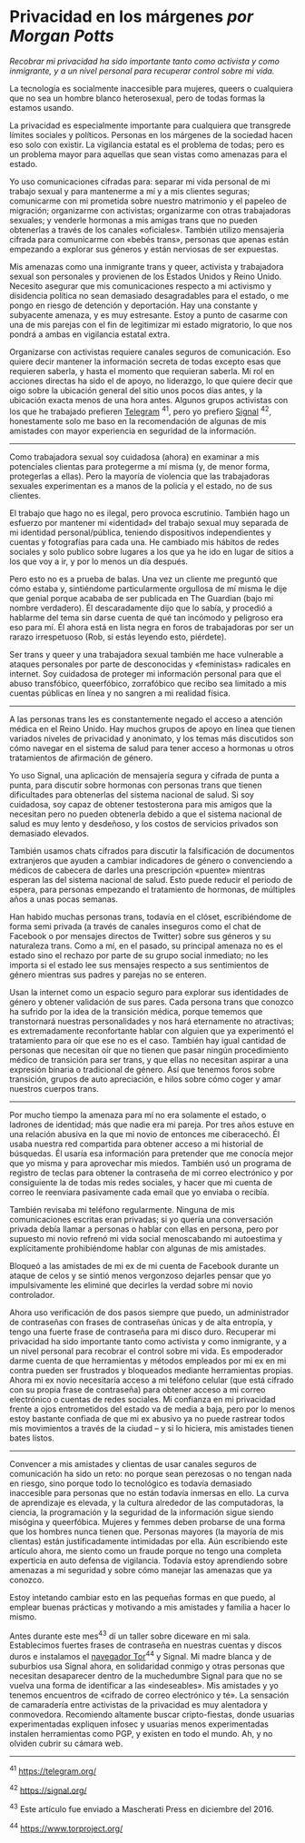 # Privacidad en los márgenes *por Morgan Potts*

*Recobrar mi privacidad ha sido importante tanto como activista y como inmigrante, y a un nivel personal para recuperar control sobre mi vida.*

La tecnología es socialmente inaccesible para mujeres, queers o cualquiera que no sea un hombre blanco heterosexual, pero de todas formas la estamos usando.

La privacidad es especialmente importante para cualquiera que transgrede límites sociales y políticos. Personas en los márgenes de la sociedad hacen eso solo con existir. La vigilancia estatal es el problema de todas; pero es un problema mayor para aquellas que sean vistas como amenazas para el estado.

Yo uso comunicaciones cifradas para: separar mi vida personal de mi trabajo sexual y para mantenerme a mí y a mis clientes seguras; comunicarme con mi prometida sobre nuestro matrimonio y el papeleo de migración; organizarme con activistas; organizarme con otras trabajadoras sexuales; y venderle hormonas a mis amigas trans que no pueden obtenerlas a través de los canales «oficiales». También utilizo mensajería cifrada para comunicarme con «bebés trans», personas que apenas están empezando a explorar sus géneros y están nerviosas de ser expuestas.

Mis amenazas como una inmigrante trans y queer, activista y trabajadora sexual son personales y provienen de los Estados Unidos y Reino Unido. Necesito asegurar que mis comunicaciones respecto a mi activismo y disidencia política no sean demasiado desagradables para el estado, o me pongo en riesgo de detención y deportación. Hay una constante y subyacente amenaza, y es muy estresante. Estoy a punto de casarme con una de mis parejas con el fin de legitimizar mi estado migratorio, lo que nos pondrá a ambas en vigilancia estatal extra.

Organizarse con activistas requiere canales seguros de comunicación. Eso quiere decir mantener la información secreta de todas excepto esas que requieren saberla, y hasta el momento que requieran saberla. Mi rol en acciones directas ha sido el de apoyo, no liderazgo, lo que quiere decir que oigo sobre la ubicación general del sitio unos pocos días antes, y la ubicación exacta menos de una hora antes. Algunos grupos activistas con los que he trabajado prefieren [Telegram](https://telegram.org) <sup>41</sup>, pero yo prefiero [Signal](https://signal.org/) <sup>42</sup>, honestamente solo me baso en la recomendación de algunas de mis amistades con mayor experiencia en seguridad de la información.

***

Como trabajadora sexual soy cuidadosa (ahora) en examinar a mis potenciales clientas para protegerme a mí misma (y, de menor forma, protegerlas a ellas). Pero la mayoría de violencia que las trabajadoras sexuales experimentan es a manos de la policía y el estado, no de sus clientes.

El trabajo que hago no es ilegal, pero provoca escrutinio. También hago un esfuerzo por mantener mi «identidad» del trabajo sexual muy separada de mi identidad personal/pública, teniendo dispositivos independientes y cuentas y fotografías para cada una. He cambiado mis hábitos de redes sociales y solo publico sobre lugares a los que ya he ido en lugar de sitios a los que voy a ir, y por lo menos un día después.

Pero esto no es a prueba de balas. Una vez un cliente me preguntó que cómo estaba y, sintiéndome particularmente orgullosa de mí misma le dije que genial porque acababa de ser publicada en The Guardian (bajo mi nombre verdadero). Él descaradamente dijo que lo sabía, y procedió a hablarme del tema sin darse cuenta de qué tan incómodo y peligroso era eso para mí. Él ahora está en lista negra en foros de trabajadoras por ser un rarazo irrespetuoso (Rob, si estás leyendo esto, piérdete).

Ser trans y queer y una trabajadora sexual también me hace vulnerable a ataques personales por parte de desconocidas y «feministas» radicales en internet. Soy cuidadosa de proteger mi información personal para que el abuso transfóbico, queerfóbico, zorrafóbico que recibo sea limitado a mis cuentas públicas en línea y no sangren a mi realidad física.

***

A las personas trans les es constantemente negado el acceso a atención médica en el Reino Unido. Hay muchos grupos de apoyo en línea que tienen variados niveles de privacidad y anonimato, y los temas más discutidos son cómo navegar en el sistema de salud para tener acceso a hormonas u otros tratamientos de afirmación de género.

Yo uso Signal, una aplicación de mensajería segura y cifrada de punta a punta, para discutir sobre hormonas con personas trans que tienen dificultades para obtenerlas del sistema nacional de salud. Si soy cuidadosa, soy capaz de obtener testosterona para mis amigos que la necesitan pero no pueden obtenerla debido a que el sistema nacional de salud es muy lento y desdeñoso, y los costos de servicios privados son demasiado elevados.

También usamos chats cifrados para discutir la falsificación de documentos extranjeros que ayuden a cambiar indicadores de género o convenciendo a médicos de cabecera de darles una prescripción «puente» mientras esperan las del sistema nacional de salud. Esto puede reducir el periodo de espera, para personas empezando el tratamiento de hormonas, de múltiples años a unas pocas semanas.

Han habido muchas personas trans, todavía en el clóset, escribiéndome de forma semi privada (a través de canales inseguros como el chat de Facebook o por mensajes directos de Twitter) sobre sus géneros y su naturaleza trans. Como a mí, en el pasado, su principal amenaza no es el estado sino el rechazo por parte de su grupo social inmediato; no les importa si el estado lee sus mensajes respecto a sus sentimientos de género mientras sus padres y parejas no se enteren.

Usan la internet como un espacio seguro para explorar sus identidades de género y obtener validación de sus pares. Cada persona trans que conozco ha sufrido por la idea de la transición médica, porque tememos que transtornará nuestras personalidades y nos hará eternamente no atractivas; es extremadamente reconfortante hablar con alguien que ya experimentó el tratamiento para oír que ese no es el caso. También hay igual cantidad de personas que necesitan oír que no tienen que pasar ningún procedimiento médico de transición para ser trans, y que ellas no necesitan aspirar a una expresión binaria o tradicional de género. Así que tenemos foros sobre transición, grupos de auto apreciación, e hilos sobre cómo coger y amar nuestros cuerpos trans.

***

Por mucho tiempo la amenaza para mí no era solamente el estado, o ladrones de identidad; más que nadie era mi pareja. Por tres años estuve en una relación abusiva en la que mi novio de entonces me ciberacechó. Él usaba nuestra red compartida para obtener acceso a mi historial de búsquedas. Él usaría esa información para pretender que me conocía mejor que yo misma y para aprovechar mis miedos. También usó un programa de registro de teclas para obtener la contraseña de mi correo electrónico y por consiguiente la de todas mis redes sociales, y hacer que mi cuenta de correo le reenviara pasivamente cada email que yo enviaba o recibía.

También revisaba mi teléfono regularmente. Ninguna de mis comunicaciones escritas eran privadas; si yo quería una conversación privada debía llamar a personas o hablar con ellas en persona, pero por supuesto mi novio refrenó mi vida social menoscabando mi autoestima y explícitamente prohibiéndome hablar con algunas de mis amistades.

Bloqueó a las amistades de mi ex de mi cuenta de Facebook durante un ataque de celos y se sintió menos vergonzoso dejarles pensar que yo impulsivamente les eliminé que decirles la verdad sobre mi novio controlador.

Ahora uso verificación de dos pasos siempre que puedo, un administrador de contraseñas con frases de contraseñas únicas y de alta entropía, y tengo una fuerte frase de contraseña para mi disco duro. Recuperar mi privacidad ha sido importante tanto como activista y como inmigrante, y a un nivel personal para recobrar el control sobre mi vida. Es empoderador darme cuenta de que herramientas y métodos empleados por mi ex en mi contra pueden ser frustrados y bloqueados mediante herramientas propias. Ahora mi ex novio necesitaría acceso a mi teléfono celular (que está cifrado con su propia frase de contraseña) para obtener acceso a mi correo electrónico o cuentas de redes sociales. Mi confianza en mi privacidad frente a ojos entrometidos del estado va de media a baja, pero por lo menos estoy bastante confiada de que mi ex abusivo ya no puede rastrear todos mis movimientos a través de la ciudad – y si lo hiciera, mis amistades tienen bates listos.

***

Convencer a mis amistades y clientas de usar canales seguros de comunicación ha sido un reto: no porque sean perezosas o no tengan nada en riesgo, sino porque todo lo tecnológico es todavía demasiado inaccesible para personas que no están todavía inmersas en ello. La curva de aprendizaje es elevada, y la cultura alrededor de las computadoras, la ciencia, la programación y la seguridad de la información sigue siendo misógina y queerfóbica. Mujeres y femmes deben probarse de una forma que los hombres nunca tienen que. Personas mayores (la mayoría de mis clientas) están justificadamente intimidadas por ella. Aún escribiendo este artículo ahora, me siento como un fraude porque no tengo una completa experticia en auto defensa de vigilancia. Todavía estoy aprendiendo sobre amenazas a mi seguridad y sobre cómo manejar las amenazas que ya conozco.

Estoy intetando cambiar esto en las pequeñas formas en que puedo, al emplear buenas prácticas y motivando a mis amistades y familia a hacer lo mismo.

Antes durante este mes<sup>43</sup> dí un taller sobre diceware en mi sala. Establecimos fuertes frases de contraseña en nuestras cuentas y discos duros e instalamos el [navegador Tor](https://www.torproject.org/)<sup>44</sup> y Signal. Mi madre blanca y de suburbios usa Signal ahora, en solidaridad conmigo y otras personas que necesitan desaparecer dentro de la muchedumbre Signal para que no se vuelva una forma de identificar a las «indeseables». Mis amistades y yo tenemos encuentros de «cifrado de correo electrónico y té». La sensación de camaradería entre activistas de la privacidad es muy alentadora y conmovedora. Recomiendo altamente buscar cripto-fiestas, donde usuarias experimentadas expliquen infosec y usuarias menos experimentadas instalen herramientas como PGP, y existen en todo el mundo. Ah, y no olviden cubrir su cámara web.

***

<sup>41</sup> https://telegram.org/

<sup>42</sup> https://signal.org/

<sup>43</sup> Este artículo fue enviado a Mascherati Press en diciembre del 2016.

<sup>44</sup> https://www.torproject.org/
